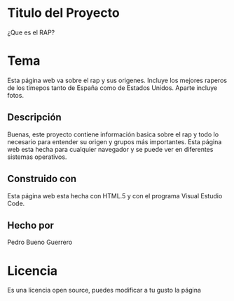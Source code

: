 # Titulo del Proyecto
¿Que es el RAP?

# Tema
Esta página web va sobre el rap y sus origenes. Incluye los mejores raperos de los timepos tanto de España como de Estados Unidos. Aparte incluye fotos.

## Descripción
Buenas, este proyecto contiene información basica sobre el rap y todo lo necesario para entender su origen y grupos más importantes. Esta página web esta hecha para cualquier navegador y se puede ver en diferentes sistemas operativos.

## Construido con
Esta página web esta hecha con HTML.5 y con el programa Visual Estudio Code.

## Hecho por
Pedro Bueno Guerrero

# Licencia
Es una licencia open source, puedes modificar a tu gusto la página





